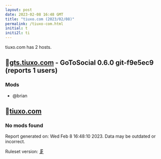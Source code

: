 ```yaml
---
layout: post
date: 2023-02-08 16:48 GMT
title: "tiuxo.com (2023/02/08)"
permalink: /tiuxo-com.html
initial: t
initi2l: ti
---
```


tiuxo.com has 2 hosts.

## 🐘[gts.tiuxo.com](https://gts.tiuxo.com) - GoToSocial 0.6.0 git-f9e5ec9  (reports 1 users)

### Mods
 * @brian

## 🐘[tiuxo.com](https://tiuxo.com)

### No mods found

Report generated on: Wed Feb  8 16:48:10 2023. Data may be outdated or incorrect.

Ruleset version: [🗜](/version-clamp)
